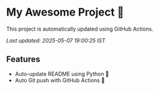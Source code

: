 # My Awesome Project 🚀

This project is automatically updated using GitHub Actions.

_Last updated: 2025-05-07 19:00:25 IST_

## Features
- Auto-update README using Python 🐍
- Auto Git push with GitHub Actions 🤖
